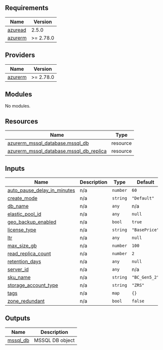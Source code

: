 <!-- BEGIN_TF_DOCS -->
## Requirements

| Name | Version |
|------|---------|
| <a name="requirement_azuread"></a> [azuread](#requirement\_azuread) | 2.5.0 |
| <a name="requirement_azurerm"></a> [azurerm](#requirement\_azurerm) | >= 2.78.0 |

## Providers

| Name | Version |
|------|---------|
| <a name="provider_azurerm"></a> [azurerm](#provider\_azurerm) | >= 2.78.0 |

## Modules

No modules.

## Resources

| Name | Type |
|------|------|
| [azurerm_mssql_database.mssql_db](https://registry.terraform.io/providers/hashicorp/azurerm/latest/docs/resources/mssql_database) | resource |
| [azurerm_mssql_database.mssql_db_replica](https://registry.terraform.io/providers/hashicorp/azurerm/latest/docs/resources/mssql_database) | resource |

## Inputs

| Name | Description | Type | Default | Required |
|------|-------------|------|---------|:--------:|
| <a name="input_auto_pause_delay_in_minutes"></a> [auto\_pause\_delay\_in\_minutes](#input\_auto\_pause\_delay\_in\_minutes) | n/a | `number` | `60` | no |
| <a name="input_create_mode"></a> [create\_mode](#input\_create\_mode) | n/a | `string` | `"Default"` | no |
| <a name="input_db_name"></a> [db\_name](#input\_db\_name) | n/a | `any` | n/a | yes |
| <a name="input_elastic_pool_id"></a> [elastic\_pool\_id](#input\_elastic\_pool\_id) | n/a | `any` | `null` | no |
| <a name="input_geo_backup_enabled"></a> [geo\_backup\_enabled](#input\_geo\_backup\_enabled) | n/a | `bool` | `true` | no |
| <a name="input_license_type"></a> [license\_type](#input\_license\_type) | n/a | `string` | `"BasePrice"` | no |
| <a name="input_ltr"></a> [ltr](#input\_ltr) | n/a | `any` | `null` | no |
| <a name="input_max_size_gb"></a> [max\_size\_gb](#input\_max\_size\_gb) | n/a | `number` | `100` | no |
| <a name="input_read_replica_count"></a> [read\_replica\_count](#input\_read\_replica\_count) | n/a | `number` | `2` | no |
| <a name="input_retention_days"></a> [retention\_days](#input\_retention\_days) | n/a | `any` | `null` | no |
| <a name="input_server_id"></a> [server\_id](#input\_server\_id) | n/a | `any` | n/a | yes |
| <a name="input_sku_name"></a> [sku\_name](#input\_sku\_name) | n/a | `string` | `"BC_Gen5_2"` | no |
| <a name="input_storage_account_type"></a> [storage\_account\_type](#input\_storage\_account\_type) | n/a | `string` | `"ZRS"` | no |
| <a name="input_tags"></a> [tags](#input\_tags) | n/a | `map` | `{}` | no |
| <a name="input_zone_redundant"></a> [zone\_redundant](#input\_zone\_redundant) | n/a | `bool` | `false` | no |

## Outputs

| Name | Description |
|------|-------------|
| <a name="output_mssql_db"></a> [mssql\_db](#output\_mssql\_db) | MSSQL DB object |
<!-- END_TF_DOCS -->